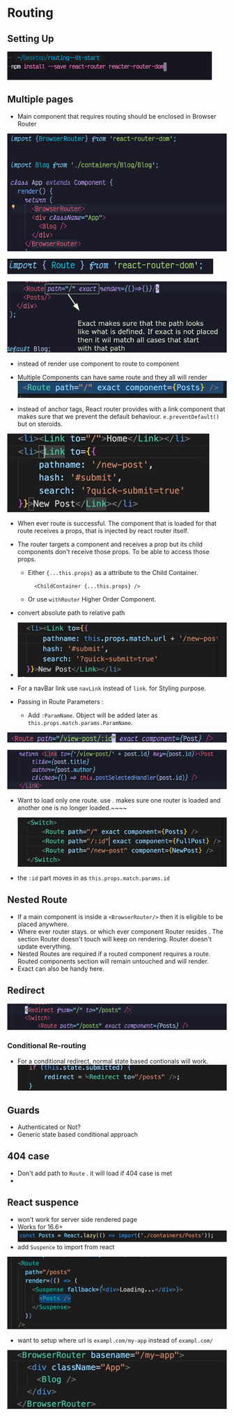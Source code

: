 # Routing

## Setting Up

![](_v_images/20210107185716317_123029522.png)

## Multiple pages 

* Main component that requires routing should be enclosed in Browser Router

![](_v_images/20210107193020276_1257687911.png)


![](_v_images/20210107192250842_965772507.png)

![](_v_images/20210107192918326_1229676321.png)

* instead of  render use component to route to component
* Multiple Components can have same route and they all will render
![](_v_images/20210107193220483_490451191.png)

* instead of anchor tags, React router provides with a link component that makes sure that we prevent the default behaviour. `e.preventDefault()` but on steroids.

![](_v_images/20210107193858014_709716233.png)

* When ever route is successful. The component that is loaded for that route receives a props, that is injected by react router itself. 

* The router targets a component and receives a prop but its child components don't receive those props. To be able to access those props.
    * Either `{...this.props}` as a attribute to the Child Container.

            <ChildContainer {...this.props} />
    * Or use `withRouter` Higher Order Component.

* convert absolute path to relative path
* ![](_v_images/20210107201340741_2053146199.png)

* For a navBar link use `navLink` instead of `link`. for Styling purpose.

* Passing in Route Parameters : 
    * Add `:ParamName`. Object will be added later as `this.props.match.params.ParamName`.
        
![](_v_images/20210108141108377_1049862879.png)

![](_v_images/20210108141340584_1611930303.png)
		
* Want to load only one route. use . makes sure one router is loaded and another one is no longer loaded.~~~~
    
    ![](_v_images/20210108174948552_1860158009.png)

* the `:id` part moves in as `this.props.match.params.id`

## Nested Route

* If a main component is inside a `<BrowserRouter/>` then it is eligible to be placed anywhere.
* Where ever router stays. or which ever component Router resides . The section Router doesn't touch will keep on rendering. Router doesn't update everything.
* Nested Routes are required if a routed component requires a route. Routed components section will remain untouched and will render. 
* Exact can also be handy here.

## Redirect

![](_v_images/20210110193731989_818149595.png)

### Conditional Re-routing

* For a conditional redirect, normal state based contionals will work.
![](_v_images/20210110193938821_674831915.png)


## Guards

* Authenticated or Not?
* Generic state based conditional approach

## 404 case

* Don't add path to `Route` . it will load if 404 case is met
* 


## React suspence

* won't work for server side rendered page
 * Works for 16.6+
![](_v_images/20210110205321297_1779411269.png)
* add `Suspence` to import from react

![](_v_images/20210110205421423_1057936840.png)


* want to setup where url is `exampl.com/my-app` instead of  `exampl.com/`

![](_v_images/20210110205953738_508077980.png)